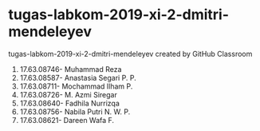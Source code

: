 # tugas-labkom-2019-xi-2-dmitri-mendeleyev
tugas-labkom-2019-xi-2-dmitri-mendeleyev created by GitHub Classroom
1. 17.63.08746- Muhammad Reza
2. 17.63.08587- Anastasia Segari P. P.
3. 17.63.08711- Mochammad Ilham P.
4. 17.63.08726- M. Azmi Siregar
5. 17.63.08640- Fadhila Nurrizqa
6. 17.63.08756- Nabila Putri N. W. P.
7. 17.63.08621- Dareen Wafa F.
